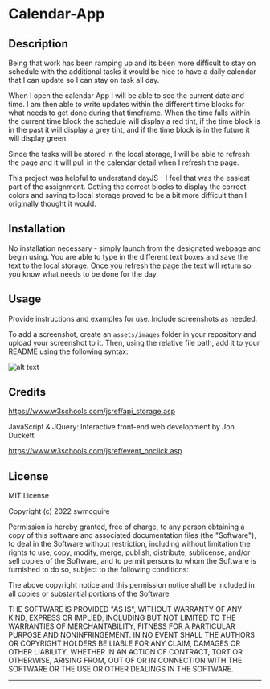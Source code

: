 # Calendar-App

## Description

Being that work has been ramping up and its been more difficult to stay on schedule with the additional tasks it would be nice to have a daily calendar that I can update so I can stay on task all day.

When I open the calendar App I will be able to see the current date and time.  I am then able to write updates within the different time blocks for what needs to get done during that timeframe.  When the time falls within the current time block the schedule will display a red tint, if the time block is in the past it will display a grey tint, and if the time block is in the future it will display green.

Since the tasks will be stored in the local storage, I will be able to refresh the page and it will pull in the calendar detail when I refresh the page.

This project was helpful to understand dayJS - I feel that was the easiest part of the assignment.  Getting the correct blocks to display the correct colors and saving to local storage proved to be a bit more difficult than I originally thought it would.

## Installation

No installation necessary - simply launch from the designated webpage and begin using.  You are able to type in the different text boxes and save the text to the local storage.  Once you refresh the page the text will return so you know what needs to be done for the day.

## Usage

Provide instructions and examples for use. Include screenshots as needed.

To add a screenshot, create an `assets/images` folder in your repository and upload your screenshot to it. Then, using the relative file path, add it to your README using the following syntax:

![alt text](assets/images/screenshot.png)

## Credits

https://www.w3schools.com/jsref/api_storage.asp

JavaScript & JQuery:  Interactive front-end web development by Jon Duckett

https://www.w3schools.com/jsref/event_onclick.asp 


## License

MIT License

Copyright (c) 2022 swmcguire

Permission is hereby granted, free of charge, to any person obtaining a copy
of this software and associated documentation files (the "Software"), to deal
in the Software without restriction, including without limitation the rights
to use, copy, modify, merge, publish, distribute, sublicense, and/or sell
copies of the Software, and to permit persons to whom the Software is
furnished to do so, subject to the following conditions:

The above copyright notice and this permission notice shall be included in all
copies or substantial portions of the Software.

THE SOFTWARE IS PROVIDED "AS IS", WITHOUT WARRANTY OF ANY KIND, EXPRESS OR
IMPLIED, INCLUDING BUT NOT LIMITED TO THE WARRANTIES OF MERCHANTABILITY,
FITNESS FOR A PARTICULAR PURPOSE AND NONINFRINGEMENT. IN NO EVENT SHALL THE
AUTHORS OR COPYRIGHT HOLDERS BE LIABLE FOR ANY CLAIM, DAMAGES OR OTHER
LIABILITY, WHETHER IN AN ACTION OF CONTRACT, TORT OR OTHERWISE, ARISING FROM,
OUT OF OR IN CONNECTION WITH THE SOFTWARE OR THE USE OR OTHER DEALINGS IN THE
SOFTWARE.

---